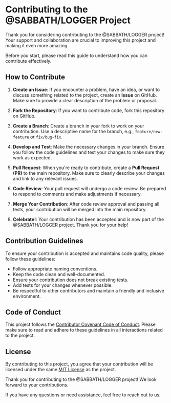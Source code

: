 # Contributing to the @SABBATH/LOGGER Project

Thank you for considering contributing to the @SABBATH/LOGGER project! Your support and collaboration are crucial to improving this project and making it even more amazing.

Before you start, please read this guide to understand how you can contribute effectively.

## How to Contribute

1. **Create an Issue**: If you encounter a problem, have an idea, or want to discuss something related to the project, create an **Issue** on GitHub. Make sure to provide a clear description of the problem or proposal.

2. **Fork the Repository**: If you want to contribute code, fork this repository on GitHub.

3. **Create a Branch**: Create a branch in your fork to work on your contribution. Use a descriptive name for the branch, e.g., `feature/new-feature` or `fix/bug-fix`.

4. **Develop and Test**: Make the necessary changes in your branch. Ensure you follow the code guidelines and test your changes to make sure they work as expected.

5. **Pull Request**: When you're ready to contribute, create a **Pull Request (PR)** to the main repository. Make sure to clearly describe your changes and link to any relevant issues.

6. **Code Review**: Your pull request will undergo a code review. Be prepared to respond to comments and make adjustments if necessary.

7. **Merge Your Contribution**: After code review approval and passing all tests, your contribution will be merged into the main repository.

8. **Celebrate!**: Your contribution has been accepted and is now part of the @SABBATH/LOGGER project. Thank you for your help!

## Contribution Guidelines

To ensure your contribution is accepted and maintains code quality, please follow these guidelines:

- Follow appropriate naming conventions.
- Keep the code clean and well-documented.
- Ensure your contribution does not break existing tests.
- Add tests for your changes whenever possible.
- Be respectful to other contributors and maintain a friendly and inclusive environment.

## Code of Conduct

This project follows the [Contributor Covenant Code of Conduct](https://github.com/iago-f-s-e/sabbath-logger/blob/main/CODE_OF_CONDUCT.md). Please make sure to read and adhere to these guidelines in all interactions related to the project.

## License

By contributing to this project, you agree that your contribution will be licensed under the same [MIT License](https://github.com/iago-f-s-e/sabbath-logger/blob/main/LICENSE) as the project.

Thank you for contributing to the @SABBATH/LOGGER project! We look forward to your contributions.

If you have any questions or need assistance, feel free to reach out to us.
